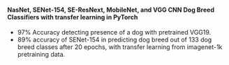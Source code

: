 #### NasNet, SENet-154, SE-ResNext, MobileNet, and VGG CNN Dog Breed Classifiers with transfer learning in PyTorch
- 97% Accuracy detecting presence of a dog with pretrained VGG19. 
- 89% accuracy of SENet-154 in predicting dog breed out of 133 dog breed classes after 20 epochs, with transfer learning from imagenet-1k pretraining data.
